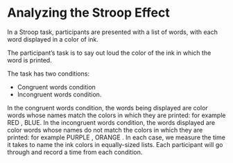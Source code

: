 # Analyzing the Stroop Effect
In a Stroop task, participants are presented with a list of words, with each word displayed in a color of ink.


 The participant’s task is to say out loud the color of the ink in which the word is printed.

The task has two conditions: 
* Congruent words condition 
* Incongruent words condition.  


In the congruent words condition, the words being displayed are color words whose names match the colors in which 
they are printed: for example RED , BLUE. 
In the incongruent words condition, the words displayed are color words 
whose names do not match the colors in which they are printed: for example PURPLE , ORANGE . 
In each case, we measure the time it takes to name the ink colors in equally-sized lists. 
Each participant will go through and record a time from each condition.
